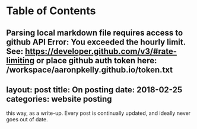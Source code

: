 
Table of Contents
=================

Parsing local markdown file requires access to github API
Error: You exceeded the hourly limit. See: https://developer.github.com/v3/#rate-limiting
or place github auth token here: /workspace/aaronpkelly.github.io/token.txt
---
layout: post
title:	On posting 
date:   2018-02-25
categories: website posting
---

 this way, as a write-up.
Every post is continually updated, and ideally never goes out of date.
